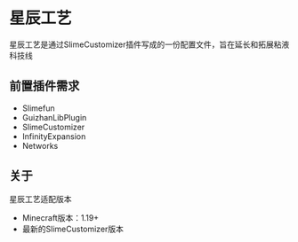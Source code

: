 # 星辰工艺
星辰工艺是通过SlimeCustomizer插件写成的一份配置文件，旨在延长和拓展粘液科技线
## 前置插件需求
- Slimefun
- GuizhanLibPlugin
- SlimeCustomizer
- InfinityExpansion
- Networks
## 关于
星辰工艺适配版本
- Minecraft版本：1.19+
- 最新的SlimeCustomizer版本
